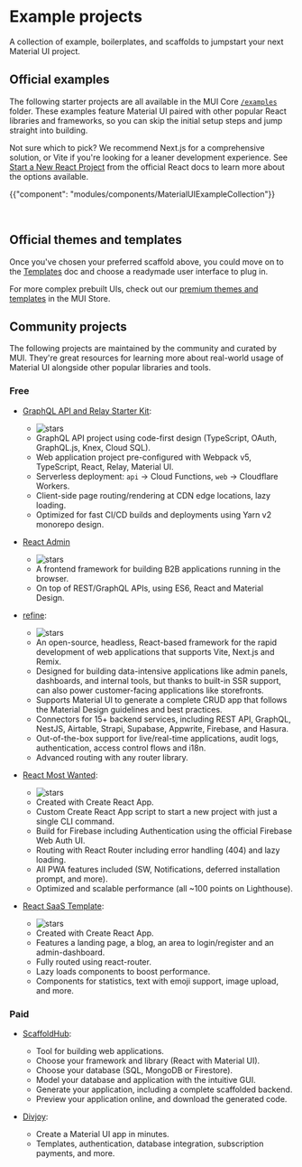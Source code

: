 # Example projects

<p class="description">A collection of example, boilerplates, and scaffolds to jumpstart your next Material UI project.</p>

## Official examples

The following starter projects are all available in the MUI Core [`/examples`](https://github.com/mui/material-ui/tree/master/examples) folder.
These examples feature Material UI paired with other popular React libraries and frameworks, so you can skip the initial setup steps and jump straight into building.

Not sure which to pick?
We recommend Next.js for a comprehensive solution, or Vite if you're looking for a leaner development experience.
See [Start a New React Project](https://react.dev/learn/start-a-new-react-project) from the official React docs to learn more about the options available.

<!-- #default-branch-switch -->

{{"component": "modules/components/MaterialUIExampleCollection"}}

<br />

## Official themes and templates

Once you've chosen your preferred scaffold above, you could move on to the [Templates](/material-ui/getting-started/templates/) doc and choose a readymade user interface to plug in.

For more complex prebuilt UIs, check out our [premium themes and templates](https://mui.com/store/?utm_source=docs&utm_medium=referral&utm_campaign=example-projects-store) in the MUI Store.

## Community projects

The following projects are maintained by the community and curated by MUI.
They're great resources for learning more about real-world usage of Material UI alongside other popular libraries and tools.

### Free

- [GraphQL API and Relay Starter Kit](https://github.com/kriasoft/relay-starter-kit):

  - ![stars](https://img.shields.io/github/stars/kriasoft/graphql-starter.svg?style=social&label=Star)
  - GraphQL API project using code-first design (TypeScript, OAuth, GraphQL.js, Knex, Cloud SQL).
  - Web application project pre-configured with Webpack v5, TypeScript, React, Relay, Material UI.
  - Serverless deployment: `api` -> Cloud Functions, `web` -> Cloudflare Workers.
  - Client-side page routing/rendering at CDN edge locations, lazy loading.
  - Optimized for fast CI/CD builds and deployments using Yarn v2 monorepo design.

- [React Admin](https://github.com/marmelab/react-admin)

  - ![stars](https://img.shields.io/github/stars/marmelab/react-admin.svg?style=social&label=Star)
  - A frontend framework for building B2B applications running in the browser.
  - On top of REST/GraphQL APIs, using ES6, React and Material Design.

- [refine](https://github.com/refinedev/refine):

  - ![stars](https://img.shields.io/github/stars/refinedev/refine.svg?style=social&label=Star)
  - An open-source, headless, React-based framework for the rapid development of web applications that supports Vite, Next.js and Remix.
  - Designed for building data-intensive applications like admin panels, dashboards, and internal tools, but thanks to built-in SSR support, can also power customer-facing applications like storefronts.
  - Supports Material UI to generate a complete CRUD app that follows the Material Design guidelines and best practices.
  - Connectors for 15+ backend services, including REST API, GraphQL, NestJS, Airtable, Strapi, Supabase, Appwrite, Firebase, and Hasura.
  - Out-of-the-box support for live/real-time applications, audit logs, authentication, access control flows and i18n.
  - Advanced routing with any router library.

- [React Most Wanted](https://github.com/TarikHuber/react-most-wanted):

  - ![stars](https://img.shields.io/github/stars/TarikHuber/react-most-wanted.svg?style=social&label=Star)
  - Created with Create React App.
  - Custom Create React App script to start a new project with just a single CLI command.
  - Build for Firebase including Authentication using the official Firebase Web Auth UI.
  - Routing with React Router including error handling (404) and lazy loading.
  - All PWA features included (SW, Notifications, deferred installation prompt, and more).
  - Optimized and scalable performance (all ~100 points on Lighthouse).

- [React SaaS Template](https://github.com/dunky11/react-saas-template):

  - ![stars](https://img.shields.io/github/stars/dunky11/react-saas-template.svg?style=social&label=Star)
  - Created with Create React App.
  - Features a landing page, a blog, an area to login/register and an admin-dashboard.
  - Fully routed using react-router.
  - Lazy loads components to boost performance.
  - Components for statistics, text with emoji support, image upload, and more.

### Paid

- [ScaffoldHub](https://www.scaffoldhub.io/?partner=1):

  - Tool for building web applications.
  - Choose your framework and library (React with Material UI).
  - Choose your database (SQL, MongoDB or Firestore).
  - Model your database and application with the intuitive GUI.
  - Generate your application, including a complete scaffolded backend.
  - Preview your application online, and download the generated code.

- [Divjoy](https://divjoy.com?via=material-ui):

  - Create a Material UI app in minutes.
  - Templates, authentication, database integration, subscription payments, and more.
